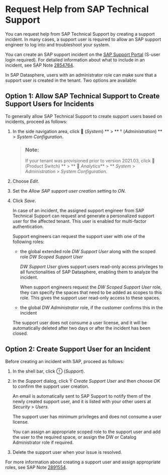 <!-- loio831a97714dfe4301918afece5a3b380b -->

<link rel="stylesheet" type="text/css" href="css/sap-icons.css"/>

# Request Help from SAP Technical Support

You can request help from SAP Technical Support by creating a support incident. In many cases, a support user is required to allow an SAP support engineer to log into and troubleshoot your system.

You can create an SAP support incident on the [SAP Support Portal](https://support.sap.com/) \(S-user login required\). For detailed information about what to include in an incident, see SAP Note [2854764](https://launchpad.support.sap.com/#/notes/2854764).

In SAP Datasphere, users with an administrator role can make sure that a support user is created in the tenant. Two options are available:



<a name="loio831a97714dfe4301918afece5a3b380b__section_pp1_sjc_fdc"/>

## Option 1: Allow SAP Technical Support to Create Support Users for Incidents

To generally allow SAP Technical Support to create support users based on incidents, proceed as follows:

1.  In the side navigation area, click <span class="FPA-icons-V3"></span> \(*System*\) ** \> ** <span class="Belize-icons"></span> \(*Administration*\) ** \> *System Configuration*.

    > ### Note:  
    > If your tenant was provisioned prior to version 2021.03, click <span class="FPA-icons-V3"></span> \(Product Switch\) ** \> ** <span class="FPA-icons-V3"></span> *Analytics*** \> ** *System* \> *Administration* \> *System Configuration*.

2.  Choose *Edit*.

3.  Set the *Allow SAP support user creation* setting to *ON*.

4.  Click *Save*.

    In case of an incident, the assigned support engineer from SAP Technical Support can request and generate a personalized support user for the affected tenant. This user is enabled for multi-factor authentication.

    Support engineers can request the support user with one of the following roles:

    -   the global extended role *DW Support User* along with the scoped role *DW Scoped Support User* 

        *DW Support User* gives support users read-only access privileges to all functionalities of SAP Datasphere, enabling them to analyze the incident.

        When support engineers request the *DW Scoped Support User* role, they can specify the spaces that need to be added as scopes to this role. This gives the support user read-only access to these spaces.

    -   the global *DW Administrator* role, if the customer confirms this in the incident


    The support user does not consume a user license, and it will be automatically deleted after two days or after the incident has been closed.




<a name="loio831a97714dfe4301918afece5a3b380b__section_r2h_sjc_fdc"/>

## Option 2: Create Support User for an Incident

Before creating an incident with SAP, proceed as follows:

1.  In the shell bar, click <span class="SAP-icons-V5"></span> \(*Support*\).

2.  In the *Support* dialog, click <span class="SAP-icons-V5"></span> *Create Support User* and then choose *OK* to confirm the support user creation.

    An email is automatically sent to SAP Support to notify them of the newly created support user, and it is listed with your other users at *Security* \> *Users*.

    The support user has minimum privileges and does not consume a user license.

    You can assign an appropriate scoped role to the support user and add the user to the required space, or assign the DW or Catalog Administrator role if required.

3.  Delete the support user when your issue is resolved.


For more information about creating a support user and assign appropriate roles, see SAP Note [2891554](https://launchpad.support.sap.com/#/notes/2891554).

